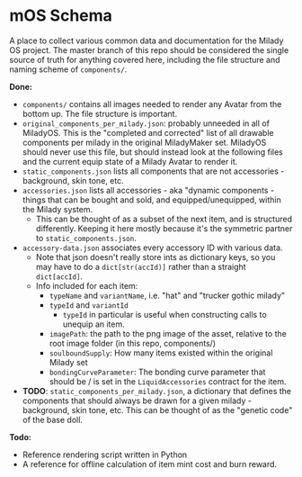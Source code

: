 # mOS Schema

A place to collect various common data and documentation for the Milady OS project. The master branch of this repo should be considered the single source of truth for anything covered here, including the file structure and naming scheme of `components/`.

**Done:**

* `components/` contains all images needed to render any Avatar from the bottom up. The file structure is important.
* `original_components_per_milady.json`: probably unneeded in all of MiladyOS. This is the "completed and corrected" list of all drawable components per milady in the original MiladyMaker set. MiladyOS should never use this file, but should instead look at the following files and the current equip state of a Milady Avatar to render it.
* `static_components.json` lists all components that are not accessories - background, skin tone, etc.
* `accessories.json` lists all accessories - aka "dynamic components - things that can be bought and sold, and equipped/unequipped, within the Milady system.
  * This can be thought of as a subset of the next item, and is structured differently. Keeping it here mostly because it's the symmetric partner to `static_components.json`.
* `accessory-data.json` associates every accessory ID with various data.
  * Note that json doesn't really store ints as dictionary keys, so you may have to do a `dict[str(accId)]` rather than a straight `dict[accId]`.
  * Info included for each item:
    * `typeName` and `variantName`, i.e. "hat" and "trucker gothic milady"
    * `typeId` and `variantId`
      * `typeId` in particular is useful when constructing calls to unequip an item.
    * `imagePath`: the path to the png image of the asset, relative to the root image folder (in this repo, components/)
    * `soulboundSupply`: How many items existed within the original Milady set
    * `bondingCurveParameter`: The bonding curve parameter that should be / is set in the `LiquidAccessories` contract for the item.
* **TODO**: `static_components_per_milady.json`, a dictionary that defines the components that should always be drawn for a given milady - background, skin tone, etc. This can be thought of as the "genetic code" of the base doll.

**Todo:**

* Reference rendering script written in Python
* A reference for offline calculation of item mint cost and burn reward.